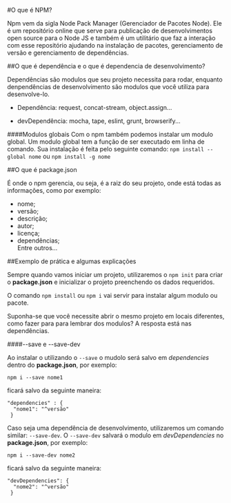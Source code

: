 #O que é NPM?

Npm vem da sigla Node Pack Manager (Gerenciador de Pacotes Node). Ele é um repositório online que serve para publicação de desenvolvimentos open source para o Node JS e também é um utilitário que faz a interação com esse repositório ajudando na instalação de pacotes, gerenciamento de versão e gerenciamento de dependências.  

##O que é dependência e o que é dependencia de desenvolvimento?  

Dependências são modulos que seu projeto necessita para rodar, enquanto denpendências de desenvolvimento são modulos que você utiliza para desenvolve-lo.  

- Dependência: request, concat-stream, object.assign...  

- devDependência: mocha, tape, eslint, grunt, browserify...  

####Modulos globais
Com o npm também podemos instalar um modulo global. Um modulo global tem a função de ser executado em linha de comando. Sua instalação é feita pelo seguinte comando: `npm install --global nome` ou `npm install -g nome`

##O que é package.json  

É onde o npm gerencia, ou seja, é a raiz do seu projeto, onde está todas as informações, como por exemplo:  
- nome;  
- versão;  
- descrição;  
- autor;    
- licença;    
- dependências;    
Entre outros...  

##Exemplo de prática e algumas explicações  

Sempre quando vamos iniciar um projeto, utilizaremos o `npm init` para criar o **package.json** e inicializar o projeto preenchendo os dados requeridos.  

O comando `npm install` ou `npm i` vai servir para instalar algum modulo ou pacote.  

Suponha-se que você necessite abrir o mesmo projeto em locais diferentes, como fazer para para lembrar dos modulos? A resposta está nas dependências.  

####--save e --save-dev  

Ao instalar o utilizando o `--save` o mudolo será salvo em *dependencies* dentro do **package.json**, por exemplo:  

`npm i --save nome1`    

ficará salvo da seguinte maneira:   

```
"dependencies" : {
  "nome1": "^versão"
 }
```        
Caso seja uma dependência de desenvolvimento, utilizaremos um comando similar: `--save-dev`. O `--save-dev` salvará o modulo em *devDependencies* no **package.json**, por exemplo:  

`npm i --save-dev nome2`  

ficará salvo da seguinte maneira:    

```  
"devDependencies": {
  "nome2": "^versão"
 }
```

